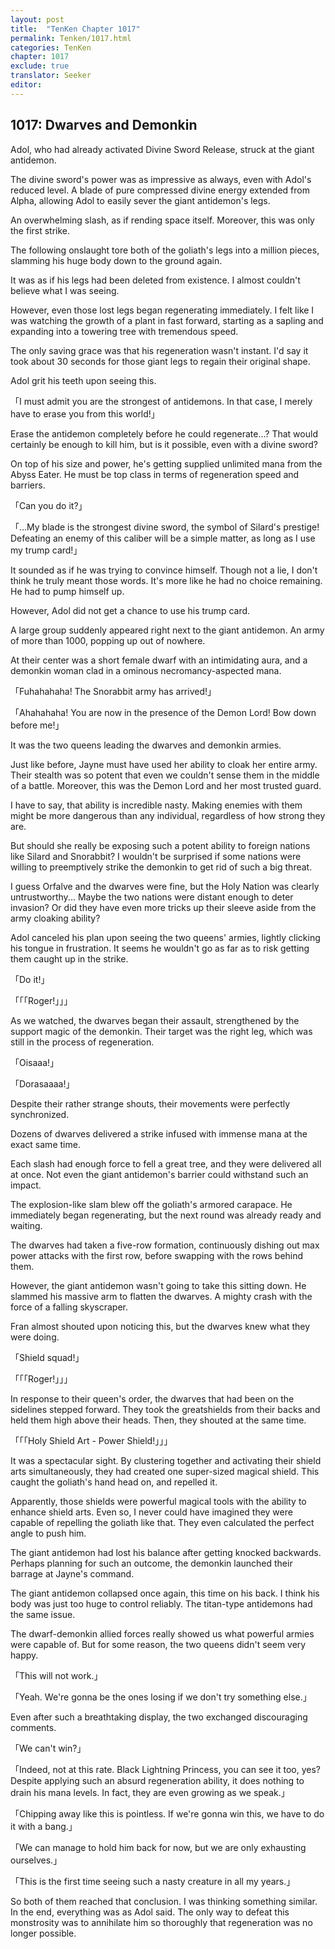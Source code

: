 ```yaml
---
layout: post
title:  "TenKen Chapter 1017"
permalink: Tenken/1017.html
categories: TenKen
chapter: 1017
exclude: true
translator: Seeker
editor: 
---
```

<h2>1017: Dwarves and Demonkin</h2>

Adol, who had already activated Divine Sword Release, struck at the giant antidemon.

The divine sword's power was as impressive as always, even with Adol's reduced level. A blade of pure compressed divine energy extended from Alpha, allowing Adol to easily sever the giant antidemon's legs.

An overwhelming slash, as if rending space itself. Moreover, this was only the first strike.

The following onslaught tore both of the goliath's legs into a million pieces, slamming his huge body down to the ground again.

It was as if his legs had been deleted from existence. I almost couldn't believe what I was seeing.

However, even those lost legs began regenerating immediately. I felt like I was watching the growth of a plant in fast forward, starting as a sapling and expanding into a towering tree with tremendous speed.

The only saving grace was that his regeneration wasn't instant. I'd say it took about 30 seconds for those giant legs to regain their original shape.

Adol grit his teeth upon seeing this.

「I must admit you are the strongest of antidemons. In that case, I merely have to erase you from this world!」

Erase the antidemon completely before he could regenerate...? That would certainly be enough to kill him, but is it possible, even with a divine sword?

On top of his size and power, he's getting supplied unlimited mana from the Abyss Eater. He must be top class in terms of regeneration speed and barriers.

「Can you do it?」

「...My blade is the strongest divine sword, the symbol of Silard's prestige! Defeating an enemy of this caliber will be a simple matter, as long as I use my trump card!」

It sounded as if he was trying to convince himself. Though not a lie, I don't think he truly meant those words. It's more like he had no choice remaining. He had to pump himself up.

However, Adol did not get a chance to use his trump card.

A large group suddenly appeared right next to the giant antidemon. An army of more than 1000, popping up out of nowhere.

At their center was a short female dwarf with an intimidating aura, and a demonkin woman clad in a ominous necromancy-aspected mana.

「Fuhahahaha! The Snorabbit army has arrived!」

「Ahahahaha! You are now in the presence of the Demon Lord! Bow down before me!」

It was the two queens leading the dwarves and demonkin armies.

Just like before, Jayne must have used her ability to cloak her entire army. Their stealth was so potent that even we couldn't sense them in the middle of a battle. Moreover, this was the Demon Lord and her most trusted guard.

I have to say, that ability is incredible nasty. Making enemies with them might be more dangerous than any individual, regardless of how strong they are.

But should she really be exposing such a potent ability to foreign nations like Silard and Snorabbit? I wouldn't be surprised if some nations were willing to preemptively strike the demonkin to get rid of such a big threat.

I guess Orfalve and the dwarves were fine, but the Holy Nation was clearly untrustworthy... Maybe the two nations were distant enough to deter invasion? Or did they have even more tricks up their sleeve aside from the army cloaking ability?

Adol canceled his plan upon seeing the two queens' armies, lightly clicking his tongue in frustration. It seems he wouldn't go as far as to risk getting them caught up in the strike.

「Do it!」

「「「Roger!」」」

As we watched, the dwarves began their assault, strengthened by the support magic of the demonkin. Their target was the right leg, which was still in the process of regeneration.

「Oisaaa!」

「Dorasaaaa!」

Despite their rather strange shouts, their movements were perfectly synchronized.

Dozens of dwarves delivered a strike infused with immense mana at the exact same time.

Each slash had enough force to fell a great tree, and they were delivered all at once. Not even the giant antidemon's barrier could withstand such an impact.

The explosion-like slam blew off the goliath's armored carapace. He immediately began regenerating, but the next round was already ready and waiting.

The dwarves had taken a five-row formation, continuously dishing out max power attacks with the first row, before swapping with the rows behind them.

However, the giant antidemon wasn't going to take this sitting down. He slammed his massive arm to flatten the dwarves. A mighty crash with the force of a falling skyscraper.

Fran almost shouted upon noticing this, but the dwarves knew what they were doing.

「Shield squad!」

「「「Roger!」」」

In response to their queen's order, the dwarves that had been on the sidelines stepped forward. They took the greatshields from their backs and held them high above their heads. Then, they shouted at the same time.

「「「Holy Shield Art - Power Shield!」」」

It was a spectacular sight. By clustering together and activating their shield arts simultaneously, they had created one super-sized magical shield. This caught the goliath's hand head on, and repelled it.

Apparently, those shields were powerful magical tools with the ability to enhance shield arts. Even so, I never could have imagined they were capable of repelling the goliath like that. They even calculated the perfect angle to push him.

The giant antidemon had lost his balance after getting knocked backwards. Perhaps planning for such an outcome, the demonkin launched their barrage at Jayne's command.

The giant antidemon collapsed once again, this time on his back. I think his body was just too huge to control reliably. The titan-type antidemons had the same issue.

The dwarf-demonkin allied forces really showed us what powerful armies were capable of. But for some reason, the two queens didn't seem very happy.

「This will not work.」

「Yeah. We're gonna be the ones losing if we don't try something else.」

Even after such a breathtaking display, the two exchanged discouraging comments.

「We can't win?」

「Indeed, not at this rate. Black Lightning Princess, you can see it too, yes? Despite applying such an absurd regeneration ability, it does nothing to drain his mana levels. In fact, they are even growing as we speak.」

「Chipping away like this is pointless. If we're gonna win this, we have to do it with a bang.」

「We can manage to hold him back for now, but we are only exhausting ourselves.」

「This is the first time seeing such a nasty creature in all my years.」

So both of them reached that conclusion. I was thinking something similar. In the end, everything was as Adol said. The only way to defeat this monstrosity was to annihilate him so thoroughly that regeneration was no longer possible.


